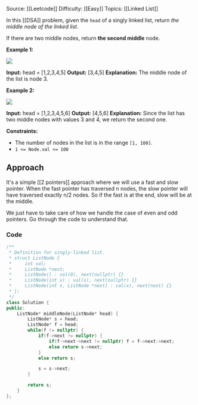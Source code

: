 Source: [[Leetcode]]
Difficulty: [[Easy]]
Topics: [[Linked List]]

In this [[DSA]] problem, given the `head` of a singly linked list, return _the middle node of the linked list_.

If there are two middle nodes, return **the second middle** node.

**Example 1:**

![](https://assets.leetcode.com/uploads/2021/07/23/lc-midlist1.jpg)

**Input:** head = [1,2,3,4,5]
**Output:** [3,4,5]
**Explanation:** The middle node of the list is node 3.

**Example 2:**

![](https://assets.leetcode.com/uploads/2021/07/23/lc-midlist2.jpg)

**Input:** head = [1,2,3,4,5,6]
**Output:** [4,5,6]
**Explanation:** Since the list has two middle nodes with values 3 and 4, we return the second one.

**Constraints:**

- The number of nodes in the list is in the range `[1, 100]`.
- `1 <= Node.val <= 100`

## Approach 
It's a simple [[2 pointers]] approach where we will use a fast and slow pointer. When the fast pointer has traversed n nodes, the slow pointer will have traversed exactly n/2 nodes. So if the fast is at the end, slow will be at the middle.

We just have to take care of how we handle the case of even and odd pointers. Go through the code to understand that.

### Code 
```cpp
/**
 * Definition for singly-linked list.
 * struct ListNode {
 *     int val;
 *     ListNode *next;
 *     ListNode() : val(0), next(nullptr) {}
 *     ListNode(int x) : val(x), next(nullptr) {}
 *     ListNode(int x, ListNode *next) : val(x), next(next) {}
 * };
 */
class Solution {
public:
    ListNode* middleNode(ListNode* head) {
        ListNode* s = head;
        ListNode* f = head;
        while(f != nullptr) {
            if(f->next != nullptr) {
                if(f->next->next != nullptr) f = f->next->next;
                else return s->next;
            }
            else return s;

            s = s->next;
        }

        return s;
    }
};
```